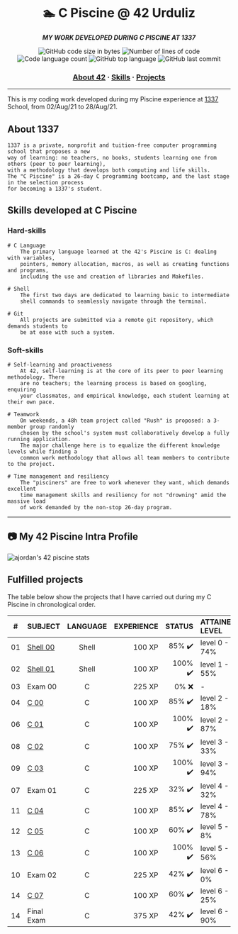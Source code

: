 <h1 align="center">
	🏊 C Piscine @ 42 Urduliz
</h1>

<p align="center">
	<b><i>MY WORK DEVELOPED DURING C PISCINE AT 1337</i></b><br>
</p>

<p align="center">
	<img alt="GitHub code size in bytes" src="https://img.shields.io/github/languages/code-size/mel-hada/42piscine?color=lightblue" />
	<img alt="Number of lines of code" src="https://img.shields.io/tokei/lines/github/mel-hada/42piscine?color=critical" />
	<img alt="Code language count" src="https://img.shields.io/github/languages/count/mel-hada/42piscine?color=yellow" />
	<img alt="GitHub top language" src="https://img.shields.io/github/languages/top/mel-ahad/42piscine?color=blue" />
	<img alt="GitHub last commit" src="https://img.shields.io/github/last-commit/mel-hada/42piscine?color=green" />
</p>

<h3 align="center">
	<a href="#about-42">About 42</a>
	<span> · </span>
	<a href="#skills-developed-at-c-piscine">Skills</a>
	<span> · </span>
	<a href="#fulfilled-projects">Projects</a>
</h3>

---

This is my coding work developed during my Piscine experience at [1337](https://www.1337.ma/) School, from 02/Aug/21 to 28/Aug/21.


## About 1337

	1337 is a private, nonprofit and tuition-free computer programming school that proposes a new
	way of learning: no teachers, no books, students learning one from others (peer to peer learning),
	with a methodology that develops both computing and life skills.
	The "C Piscine" is a 26-day C programming bootcamp, and the last stage in the selection process
	for becoming a 1337's student.

## Skills developed at C Piscine

### Hard-skills
	# C Language
		The primary language learned at the 42's Piscine is C: dealing with variables,
		pointers, memory allocation, macros, as well as creating functions and programs,
		including the use and creation of libraries and Makefiles.

	# Shell
		The first two days are dedicated to learning basic to intermediate
		shell commands to seamlessly navigate through the terminal.

	# Git
		All projects are submitted via a remote git repository, which demands students to
		be at ease with such a system.

### Soft-skills
	# Self-learning and proactiveness
		At 42, self-learning is at the core of its peer to peer learning methodology. There
		are no teachers; the learning process is based on googling, enquiring
		your classmates, and empirical knowledge, each student learning at their own pace.

	# Teamwork
		On weekends, a 48h team project called "Rush" is proposed: a 3-member group randomly
		chosen by the school's system must collaboratively develop a fully running application.
		The major challenge here is to equalize the different knowledge levels while finding a
		common work methodology that allows all team members to contribute to the project.

	# Time management and resiliency
		The "pisciners" are free to work whenever they want, which demands excellent
    	time management skills and resiliency for not "drowning" amid the massive load
    	of work demanded by the non-stop 26-day program.
	
------

## :camera: My 42 Piscine Intra Profile

![ajordan's 42 piscine stats](https://badge42.herokuapp.com/api/stats/mel-hada?cursus=C%20Piscine)


## Fulfilled projects

The table below show the projects that I have carried out during my C Piscine in chronological order.

|#	|SUBJECT			|LANGUAGE		|EXPERIENCE	|STATUS				|ATTAINED LEVEL	|
|:-:    |:--				|:-:				|--:		|--:				|:--		|
|01	|[Shell 00](./shell00)		|Shell				|100 XP		|85% :heavy_check_mark:	|level 0 - 74%	|
|02	|[Shell 01](./shell01)		|Shell				|100 XP		|100% :heavy_check_mark:		|level 1 - 55%	|
|03	|Exam 00			|C			        |225 XP		|0% :x:				|-             	|
|04	|[C 00](./c00)			|C				|100 XP		|85% :heavy_check_mark:		|level 2 - 18%	|
|06	|[C 01](./c01)			|C				|100 XP		|100% :heavy_check_mark:	|level 2 - 87%	|
|08	|[C 02](./c02)			|C				|100 XP		|75% :heavy_check_mark:		|level 3 - 33%	|
|09	|[C 03](./c03)			|C				|100 XP		|100% :heavy_check_mark:		|level 3 - 94%	|
|07	|Exam 01			|C			        |225 XP		|32% ✔️				|level 4 - 32%           	|
|11	|[C 04](./c04)			|C 			        |100 XP		|85% :heavy_check_mark:		|level 4 - 78%	|
|12	|[C 05](./c05)			|C				|100 XP		|60% :heavy_check_mark:		|level 5 - 8%	|
|13	|[C 06](./c06)			|C				|100 XP		|100% :heavy_check_mark:		|level 5 - 56%	|
|10	|Exam 02			|C			        |225 XP		|42% :heavy_check_mark:		|level 6 - 0%	|
|14	|[C 07](./c07)			|C				|100 XP		|60% :heavy_check_mark:		|level 6 - 25%	|
|14	|Final Exam			|C			        |375 XP		|42% :heavy_check_mark:		|level 6 - 90%	|

